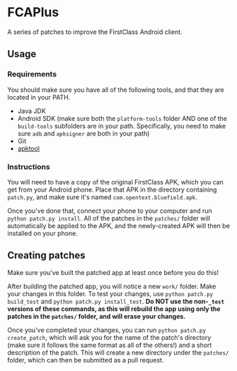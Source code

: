 # FCAPlus
A series of patches to improve the FirstClass Android client. 

## Usage
### Requirements
You should make sure you have all of the following tools, and that they are located in your PATH.
* Java JDK
* Android SDK (make sure both the `platform-tools` folder AND one of the `build-tools` subfolders are in your path. Specifically, you need to make sure `adb` and `apksigner` are both in your path)
* Git
* [apktool](https://ibotpeaches.github.io/Apktool/)

### Instructions
You will need to have a copy of the original FirstClass APK, which you can get from your Android phone. Place that APK in the directory containing `patch.py`, and make sure it's named `com.opentext.bluefield.apk`.

Once you've done that, connect your phone to your computer and run `python patch.py install`. All of the patches in the `patches/` folder will automatically be applied to the APK, and the newly-created APK will then be installed on your phone.

## Creating patches
Make sure you've built the patched app at least once before you do this!

After building the patched app, you will notice a new `work/` folder. Make your changes in this folder. To test your changes, use `python patch.py build_test` and `python patch.py install_test`. **Do NOT use the non-`_test` versions of these commands, as this will rebuild the app using only the patches in the `patches/` folder, and will erase your changes.**

Once you've completed your changes, you can run `python patch.py create_patch`, which will ask you for the name of the patch's directory (make sure it follows the same format as all of the others!) and a short description of the patch. This will create a new directory under the `patches/` folder, which can then be submitted as a pull request.